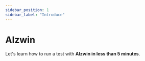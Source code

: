 ```yaml
---
sidebar_position: 1
sidebar_label: "Introduce"
---
```


# Alzwin

Let's learn how to run a test with **Alzwin in less than 5 minutes**.

